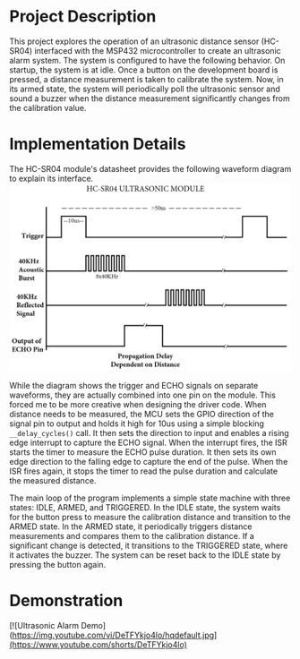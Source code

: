 # Project Description
This project explores the operation of an ultrasonic distance sensor (HC-SR04) interfaced with the MSP432 microcontroller to create an ultrasonic alarm system. The system is configured to have the following behavior. On startup, the system is at idle. Once a button on the development board is pressed, a distance measurement is taken to calibrate the system. Now, in its armed state, the system will periodically poll the ultrasonic sensor and sound a buzzer when the distance measurement significantly changes from the calibration value.

# Implementation Details
The HC-SR04 module's datasheet provides the following waveform diagram to explain its interface.
![HC-SR04 Waveform](./waveform.webp)

While the diagram shows the trigger and ECHO signals on separate waveforms, they are actually combined into one pin on the module. This forced me to be more creative when designing the driver code. When distance needs to be measured, the MCU sets the GPIO direction of the signal pin to output and holds it high for 10us using a simple blocking `__delay_cycles()` call. It then sets the direction to input and enables a rising edge interrupt to capture the ECHO signal. When the interrupt fires, the ISR starts the timer to measure the ECHO pulse duration. It then sets its own edge direction to the falling edge to capture the end of the pulse. When the ISR fires again, it stops the timer to read the pulse duration and calculate the measured distance. 

The main loop of the program implements a simple state machine with three states: IDLE, ARMED, and TRIGGERED. In the IDLE state, the system waits for the button press to measure the calibration distance and transition to the ARMED state. In the ARMED state, it periodically triggers distance measurements and compares them to the calibration distance. If a significant change is detected, it transitions to the TRIGGERED state, where it activates the buzzer. The system can be reset back to the IDLE state by pressing the button again.

# Demonstration

[![Ultrasonic Alarm Demo](https://img.youtube.com/vi/DeTFYkjo4lo/hqdefault.jpg](https://www.youtube.com/shorts/DeTFYkjo4lo)
